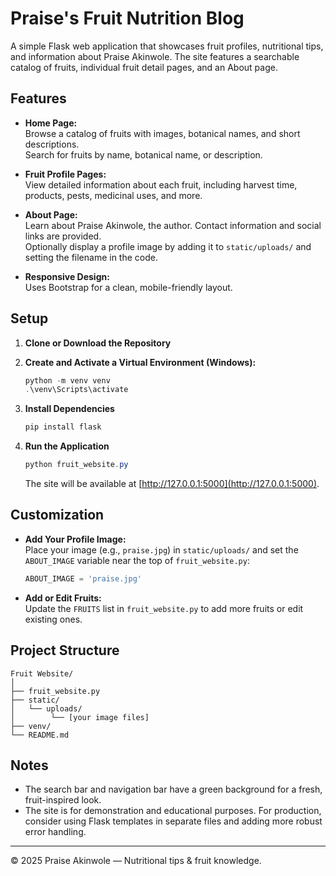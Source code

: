 # Praise's Fruit Nutrition Blog

A simple Flask web application that showcases fruit profiles, nutritional tips, and information about Praise Akinwole. The site features a searchable catalog of fruits, individual fruit detail pages, and an About page.

## Features

- **Home Page:**  
  Browse a catalog of fruits with images, botanical names, and short descriptions.  
  Search for fruits by name, botanical name, or description.

- **Fruit Profile Pages:**  
  View detailed information about each fruit, including harvest time, products, pests, medicinal uses, and more.

- **About Page:**  
  Learn about Praise Akinwole, the author. Contact information and social links are provided.  
  Optionally display a profile image by adding it to `static/uploads/` and setting the filename in the code.

- **Responsive Design:**  
  Uses Bootstrap for a clean, mobile-friendly layout.

## Setup

1. **Clone or Download the Repository**

2. **Create and Activate a Virtual Environment (Windows):**
    ```powershell
    python -m venv venv
    .\venv\Scripts\activate
    ```

3. **Install Dependencies**
    ```powershell
    pip install flask
    ```

4. **Run the Application**
    ```powershell
    python fruit_website.py
    ```
    The site will be available at [http://127.0.0.1:5000](http://127.0.0.1:5000).

## Customization

- **Add Your Profile Image:**  
  Place your image (e.g., `praise.jpg`) in `static/uploads/` and set the `ABOUT_IMAGE` variable near the top of `fruit_website.py`:
    ```python
    ABOUT_IMAGE = 'praise.jpg'
    ```

- **Add or Edit Fruits:**  
  Update the `FRUITS` list in `fruit_website.py` to add more fruits or edit existing ones.

## Project Structure

```
Fruit Website/
│
├── fruit_website.py
├── static/
│   └── uploads/
│        └── [your image files]
├── venv/
└── README.md
```

## Notes

- The search bar and navigation bar have a green background for a fresh, fruit-inspired look.
- The site is for demonstration and educational purposes. For production, consider using Flask templates in separate files and adding more robust error handling.

---

&copy; 2025 Praise Akinwole — Nutritional tips & fruit knowledge.
